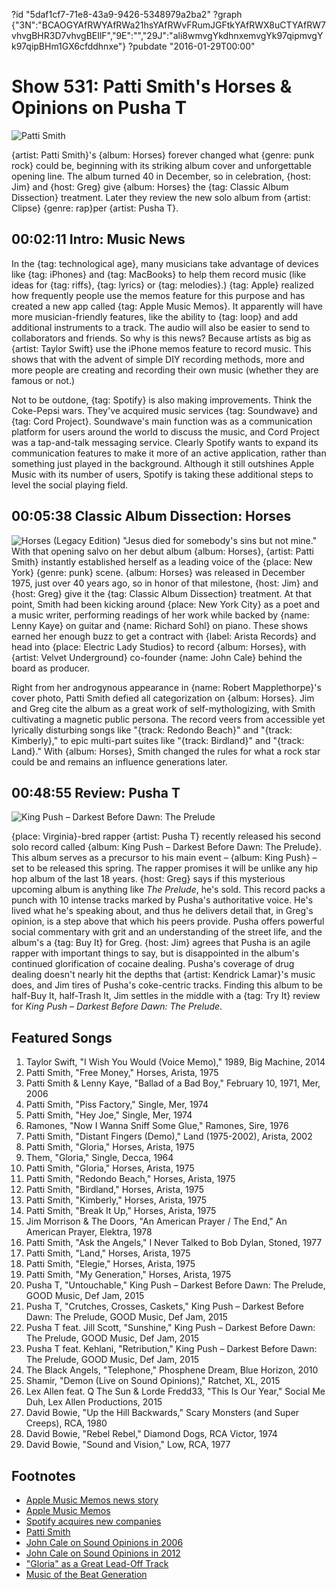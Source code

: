 ?id "5daf1cf7-71e8-43a9-9426-5348979a2ba2"
?graph {"3N":"BCAOGYAfRWYAfRWa21hsYAfRWvFRumJGFtkYAfRWX8uCTYAfRW7vhvgBHR3D7vhvgBEIlF","9E":"","29J":"ali8wmvgYkdhnxemvgYk97qipmvgYk97qipBHm1GX6cfddhnxe"}
?pubdate "2016-01-29T00:00"

# Show 531: Patti Smith's Horses & Opinions on Pusha T

![Patti Smith](https://static.soundopinions.org/images/2016/pattismith_web.jpg)

{artist: Patti Smith}'s {album: Horses} forever changed what {genre: punk rock} could be, beginning with its striking album cover and unforgettable opening line. The album turned 40 in December, so in celebration, {host: Jim} and {host: Greg} give {album: Horses} the {tag: Classic Album Dissection} treatment. Later they review the new solo album from {artist: Clipse} {genre: rap}per {artist: Pusha T}.


## 00:02:11 Intro: Music News

In the {tag: technological age}, many musicians take advantage of devices like {tag: iPhones} and {tag: MacBooks} to help them record music (like ideas for {tag: riffs}, {tag: lyrics} or {tag: melodies}.) {tag: Apple} realized how frequently people use the memos feature for this purpose and has created a new app called {tag: Apple Music Memos}. It apparently will have more musician-friendly features, like the ability to {tag: loop} and add additional instruments to a track. The audio will also be easier to send to collaborators and friends. So why is this news? Because artists as big as {artist: Taylor Swift} use the iPhone memos feature to record music. This shows that with the advent of simple DIY recording methods, more and more people are creating and recording their own music (whether they are famous or not.)

Not to be outdone, {tag: Spotify} is also making improvements. Think the Coke-Pepsi wars. They've acquired music services {tag: Soundwave} and {tag: Cord Project}. Soundwave's main function was as a communication platform for users around the world to discuss the music, and Cord Project was a tap-and-talk messaging service. Clearly Spotify wants to expand its communication features to make it more of an active application, rather than something just played in the background. Although it still outshines Apple Music with its number of users, Spotify is taking these additional steps to level the social playing field. 

## 00:05:38 Classic Album Dissection: Horses
![Horses (Legacy Edition)](https://static.soundopinions.org/assets/531/9E0.jpg)
"Jesus died for somebody's sins but not mine." With that opening salvo on her debut album {album: Horses}, {artist: Patti Smith} instantly established herself as a leading voice of the {place: New York} {genre: punk} scene. {album: Horses} was released in December 1975, just over 40 years ago, so in honor of that milestone, {host: Jim} and {host: Greg} give it the {tag: Classic Album Dissection} treatment. At that point, Smith had been kicking around {place: New York City} as a poet and a music writer, performing readings of her work while backed by {name: Lenny Kaye} on guitar and {name: Richard Sohl} on piano. These shows earned her enough buzz to get a contract with {label: Arista Records} and head into {place: Electric Lady Studios} to record {album: Horses}, with {artist: Velvet Underground} co-founder {name: John Cale} behind the board as producer.

Right from her androgynous appearance in {name: Robert Mapplethorpe}'s cover photo, Patti Smith defied all categorization on {album: Horses}. Jim and Greg cite the album as a great work of self-mythologizing, with Smith cultivating a magnetic public persona. The record veers from accessible yet lyrically disturbing songs like "{track: Redondo Beach}" and "{track: Kimberly}," to epic multi-part suites like "{track: Birdland}" and "{track: Land}." With {album: Horses}, Smith changed the rules for what a rock star could be and remains an influence generations later.

## 00:48:55 Review: Pusha T
![King Push – Darkest Before Dawn: The Prelude](https://static.soundopinions.org/assets/531/29J0.jpg)
    
{place: Virginia}-bred rapper {artist: Pusha T} recently released his second solo record called {album: King Push – Darkest Before Dawn: The Prelude}. This album serves as a precursor to his main event – {album: King Push} – set to be released this spring. The rapper promises it will be unlike any hip hop album of the last 18 years. 
{host: Greg} says if this mysterious upcoming album is anything like *The Prelude*, he's sold. This record packs a punch with 10 intense tracks marked by Pusha's authoritative voice. He's lived what he's speaking about, and thus he delivers detail that, in Greg's opinion, is a step above that which his peers provide. Pusha offers powerful social commentary with grit and an understanding of the street life, and the album's a {tag: Buy It} for Greg. {host: Jim} agrees that Pusha is an agile rapper with important things to say, but is disappointed in the album's continued glorification of cocaine dealing. Pusha's coverage of drug dealing doesn't nearly hit the depths that {artist: Kendrick Lamar}'s music does, and Jim tires of Pusha's coke-centric tracks. Finding this album to be half-Buy It, half-Trash It, Jim settles in the middle with a {tag: Try It} review for *King Push – Darkest Before Dawn: The Prelude*. 



## Featured Songs

1. Taylor Swift, "I Wish You Would (Voice Memo)," 1989, Big Machine, 2014 
1. Patti Smith, "Free Money," Horses, Arista, 1975 
1. Patti Smith & Lenny Kaye, "Ballad of a Bad Boy," February 10, 1971, Mer, 2006 
1. Patti Smith, "Piss Factory," Single, Mer, 1974 
1. Patti Smith, "Hey Joe," Single, Mer, 1974 
1. Ramones, "Now I Wanna Sniff Some Glue," Ramones, Sire, 1976 
1. Patti Smith, "Distant Fingers (Demo)," Land (1975-2002), Arista, 2002 
1. Patti Smith, "Gloria," Horses, Arista, 1975 
1. Them, "Gloria," Single, Decca, 1964 
1. Patti Smith, "Gloria," Horses, Arista, 1975 
1. Patti Smith, "Redondo Beach," Horses, Arista, 1975 
1. Patti Smith, "Birdland," Horses, Arista, 1975 
1. Patti Smith, "Kimberly," Horses, Arista, 1975 
1. Patti Smith, "Break It Up," Horses, Arista, 1975 
1. Jim Morrison & The Doors, "An American Prayer / The End," An American Prayer, Elektra, 1978 
1. Patti Smith, "Ask the Angels," I Never Talked to Bob Dylan, Stoned, 1977 
1. Patti Smith, "Land," Horses, Arista, 1975 
1. Patti Smith, "Elegie," Horses, Arista, 1975 
1. Patti Smith, "My Generation," Horses, Arista, 1975 
1. Pusha T, "Untouchable," King Push – Darkest Before Dawn: The Prelude, GOOD Music, Def Jam, 2015 
1. Pusha T, "Crutches, Crosses, Caskets," King Push – Darkest Before Dawn: The Prelude, GOOD Music, Def Jam, 2015 
1. Pusha T feat. Jill Scott, "Sunshine," King Push – Darkest Before Dawn: The Prelude, GOOD Music, Def Jam, 2015 
1. Pusha T feat. Kehlani, "Retribution," King Push – Darkest Before Dawn: The Prelude, GOOD Music, Def Jam, 2015 
1. The Black Angels, "Telephone," Phosphene Dream, Blue Horizon, 2010 
1. Shamir, "Demon (Live on Sound Opinions)," Ratchet, XL, 2015 
1. Lex Allen feat. Q The Sun & Lorde Fredd33, "This Is Our Year," Social Me Duh, Lex Allen Productions, 2015  
1. David Bowie, "Up the Hill Backwards," Scary Monsters (and Super Creeps), RCA, 1980 
1. David Bowie, "Rebel Rebel," Diamond Dogs, RCA Victor, 1974  
1. David Bowie, "Sound and Vision," Low, RCA, 1977  







## Footnotes
- [Apple Music Memos news story](http://www.wired.com/2016/01/apple-music-memos-garageband/)
- [Apple Music Memos](http://www.apple.com/music-memos/)
- [Spotify acquires new companies](http://www.pastemagazine.com/articles/2016/01/spotify-acquires-two-companies-looks-to-alter-user.html)
- [Patti Smith](http://www.pattismith.net/)
- [John Cale on Sound Opinions in 2006](/show/1)
- [John Cale on Sound Opinions in 2012](/show/363)
- ["Gloria" as a Great Lead-Off Track](/show/92)
- [Music of the Beat Generation](/show/398)
